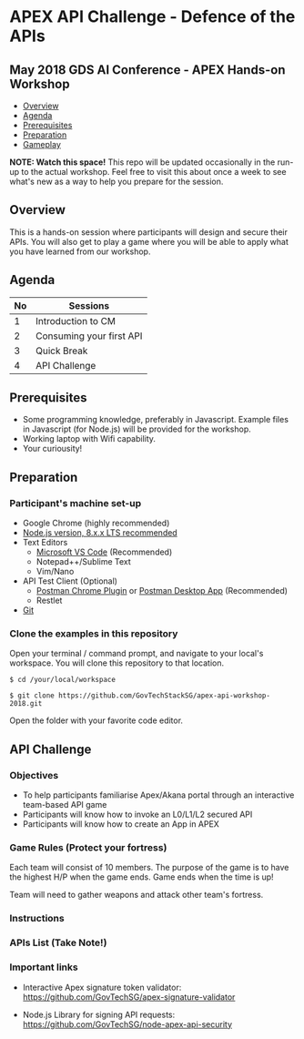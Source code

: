 # APEX API Challenge - Defence of the APIs
## May 2018 GDS AI Conference - APEX Hands-on Workshop

 * [Overview](#overview)
 * [Agenda](#agenda)
 * [Prerequisites](#prerequisites)
 * [Preparation](#preparation)
 * [Gameplay](#api-challenge)

**NOTE: Watch this space!** This repo will be updated occasionally in the run-up to the actual workshop. Feel free to visit this about once a week to see what's new as a way to help you prepare for the session.

## Overview

This is a hands-on session where participants will design and secure their APIs. You will also get to play a game where you will be able to apply what you have learned from our workshop.

## Agenda

| No | Sessions |
| --- | --- |
| 1 | Introduction to CM |
| 2 | Consuming your first API |
| 3 | Quick Break |
| 4 | API Challenge |

## Prerequisites

- Some programming knowledge, preferably in Javascript. Example files in Javascript (for Node.js) will be provided for the workshop.
- Working laptop with Wifi capability.
- Your curiousity!

## Preparation

### Participant's machine set-up 

- Google Chrome (highly recommended)
- [Node.js version, 8.x.x LTS recommended](https://nodejs.org/en/download/)
- Text Editors
    - [Microsoft VS Code](https://code.visualstudio.com/download) (Recommended)
    - Notepad++/Sublime Text
    - Vim/Nano
- API Test Client (Optional) 
    - [Postman Chrome Plugin](https://chrome.google.com/webstore/detail/postman/fhbjgbiflinjbdggehcddcbncdddomop?hl=en) or [Postman Desktop App](https://www.getpostman.com/) (Recommended)
    - Restlet
- [Git](https://git-scm.com/downloads)

### Clone the examples in this repository

Open your terminal / command prompt, and navigate to your local's workspace. You will clone this repository to that location.

```
$ cd /your/local/workspace

$ git clone https://github.com/GovTechStackSG/apex-api-workshop-2018.git
```

Open the folder with your favorite code editor.

## API Challenge

### Objectives
- To help participants familiarise Apex/Akana portal through an interactive team-based API game
- Participants will know how to invoke an L0/L1/L2 secured API 
- Participants will know how to create an App in APEX

### Game Rules (Protect your fortress)
Each team will consist of 10 members. The purpose of the game is to have the highest H/P when the game ends. Game ends when the time is up!

Team will need to gather weapons and attack other team's fortress.

### Instructions

### APIs List (Take Note!)

### Important links

- Interactive Apex signature token validator: https://github.com/GovTechSG/apex-signature-validator

- Node.js Library for signing API requests: https://github.com/GovTechSG/node-apex-api-security
